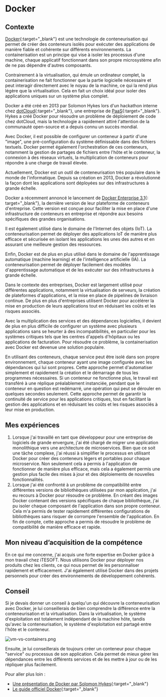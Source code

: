 # Docker

## Contexte

[Docker](https://www.docker.com/){:target="_blank"} est une technologie de conteneurisation qui permet de créer des
conteneurs isolés pour exécuter des applications de manière fiable et cohérente sur différents environnements. La
containerisation est un principe qui vise à isoler les processus d'une machine, chaque applicatif fonctionnant dans son
propre microsystème afin de ne pas dépendre d'autres composants.

Contrairement à la virtualisation, qui émule un ordinateur complet, la containerisation ne fait fonctionner que la
partie logicielle nécessaire et peut interagir directement avec le noyau de la machine, ce qui la rend plus légère que
la virtualisation. Cela en fait un choix idéal pour isoler des applications uniques sur un système plus complet.

Docker a été créé en 2013 par Solomon Hykes lors d'un hackathon interne
chez [dotCloud](https://www.docker.com/press-release/dotcloud-inc-now-docker-inc/){:target="_blank"}, une entreprise
de [PaaS](https://azure.microsoft.com/fr-ca/resources/cloud-computing-dictionary/what-is-paas){:target="_blank"}. Hykes
a créé Docker pour résoudre un problème de déploiement de code chez dotCloud, mais la technologie a rapidement attiré
l'attention de la communauté open-source et a depuis connu un succès mondial.

Avec Docker, il est possible de configurer un conteneur à partir d'une "image", une pré-configuration du système
définissable dans des fichiers textuels. Docker permet également l'orchestration de ces conteneurs, notamment la gestion
de partages de fichiers entre l'hôte et le conteneur, la connexion à des réseaux virtuels, la multiplication de
conteneurs pour répondre à une charge de travail élevée.

Actuellement, Docker est un outil de conteneurisation très populaire dans le monde de l'informatique. Depuis sa création
en 2013, Docker a révolutionné la façon dont les applications sont déployées sur des infrastructures à grande échelle.

Docker a récemment annoncé le lancement de [Docker Enterprise 3.1](https://www.docker.com/products/docker-enterprise){:
target="_blank"}, la dernière version de leur plateforme de conteneurs d'entreprise. Cette version est conçue pour
faciliter la mise en place d'une infrastructure de conteneurs en entreprise et répondre aux besoins spécifiques des
grandes organisations.

Il est également utilisé dans le domaine de l'Internet des objets (IoT). La conteneurisation permet de déployer des
applications IoT de manière plus efficace et sécurisée en isolant les applications les unes des autres et en assurant
une meilleure gestion des ressources.

Enfin, Docker est de plus en plus utilisé dans le domaine de l'apprentissage automatique (machine learning) et de
l'intelligence artificielle (IA). La conteneurisation permet de déployer facilement des modèles d'apprentissage
automatique et de les exécuter sur des infrastructures à grande échelle.

Dans le contexte des entreprises, Docker est largement utilisé pour différentes applications, notamment la
virtualisation de serveurs, la création de plateformes d'applications, et la mise en place de pipelines de livraison
continue. De plus en plus d'entreprises utilisent Docker pour accélérer la mise en production de leurs applications tout
en réduisant les coûts et les risques associés.

Avec la multiplication des services et des dépendances logicielles, il devient de plus en plus difficile de configurer
un système avec plusieurs applications sans se heurter à des incompatibilités, en particulier pour les systèmes
critiques tels que les centres d'appels d'hôpitaux ou les applications de facturation. Pour résoudre ce problème, la
containerisation avec Docker est devenue une solution populaire.

En utilisant des conteneurs, chaque service peut être isolé dans son propre environnement, chaque conteneur ayant une
image configurée avec les dépendances qui lui sont propres. Cette approche permet d'automatiser simplement et rapidement
la création et le démarrage de tous les programmes nécessaires. Si un conteneur ne fonctionne plus, le travail est
transféré à une réplique préalablement instanciée, pendant que le conteneur en question est redémarré, une opération qui
peut se dérouler en quelques secondes seulement. Cette approche permet de garantir la continuité de service pour les
applications critiques, tout en facilitant la gestion des applications et en réduisant les coûts et les risques associés
à leur mise en production.

## Mes expériences

1. Lorsque j'ai travaillé en tant que développeur pour une entreprise de logiciels de grande envergure, j'ai été chargé
   de migrer une application monolithique vers une architecture de microservices. Bien que ce soit une tâche complexe,
   j'ai réussi à simplifier le processus en utilisant Docker pour créer des conteneurs légers et portables pour chaque
   microservice. Non seulement cela a permis à l'application de fonctionner de manière plus efficace, mais cela a
   également permis une gestion plus facile des mises à jour et des déploiements de nouvelles fonctionnalités.
2. Lorsque j'ai été confronté à un problème de compatibilité entre différentes versions de bibliothèques utilisées par
   mon application, j'ai eu recours à Docker pour résoudre ce problème. En créant des images Docker contenant des
   versions spécifiques de chaque bibliothèque, j'ai pu isoler chaque composant de l'application dans son propre
   conteneur. Cela m'a permis de tester rapidement différentes configurations de bibliothèques sans risquer de corrompre
   l'ensemble de l'application. En fin de compte, cette approche a permis de résoudre le problème de compatibilité de
   manière efficace et rapide.

## Mon niveau d’acquisition de la compétence

En ce qui me concerne, j'ai acquis une forte expertise en Docker grâce à mon travail chez iTESOFT. Nous utilisons Docker
pour déployer nos produits chez les clients, ce qui nous permet de les personnaliser rapidement et efficacement. J'ai
également utilisé Docker dans des projets personnels pour créer des environnements de développement cohérents.

## Conseil

Si je devais donner un conseil à quelqu'un qui découvre la conteneurisation avec Docker, je lui conseillerais de bien
comprendre la différence entre la conteneurisation et la virtualisation. Dans la virtualisation, le système
d'exploitation est totalement indépendant de la machine hôte, tandis qu'avec la conteneurisation, le système
d'exploitation est partagé entre l'hôte et le conteneur.

![vm-vs-containers.png](/portfolio/img/vm-vs-containers.png)

Ensuite, je lui conseillerais de toujours créer un conteneur pour chaque "service" ou processus de son application. Cela
permet de mieux gérer les dépendances entre les différents services et de les mettre à jour ou de les répliquer plus
facilement.

Pour aller plus loin :

- [Une présentation de Docker par Solomon Hykes](https://www.youtube.com/watch?v=Q5POuMHxW-0){:target="_blank"}
- [Le guide officiel Docker](https://docs.docker.com/){:target="_blank"}
